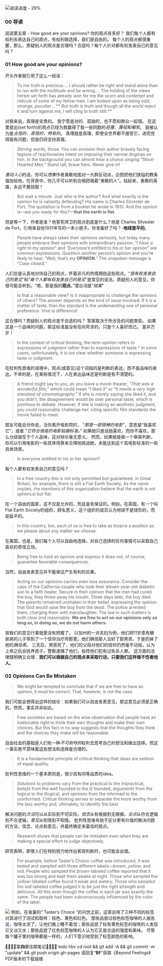 

![阅读进度 - 29%](http://q14f5e3g9.bkt.clouddn.com/FpU6jdZ3S5LV_p4soIYc1NlSk49D)

### 00 导读
阅读第五章 - How good are your opinions? 你的观点有多好？
我们每个人都有权利去表达自己的观点，有权利做选择，我们是自由的。
每个人的观点都很重要，那么，质疑别人的观点是合理吗？合适吗？每个人针对都有权发表自己的意见吗？

### 01 How good are your opinions? 

开头作者就引用了这么一段话：
> To me truth is precious....
> I should rather be right and stand alone than to run with the *multitude* and be wrong....
> The holding of the views herein set forth has already won for me the *scorn* and *contempt* and *ridicule* of some of my fellow men. 
> I am looked upon as being *odd*, *strange*, *peculiar*...
>** But truth is truth and though all the world reject it and turn against me, I will cling to truth still.**

对我来说，真理是宝贵的。
我宁愿是对的、孤独的，也不愿和群众一起错。
在这里提出(set forth)的观点已经为我赢得了我一些同胞的*轻蔑、蔑视和嘲笑*。
我被认为是*古怪的、奇怪的，特有的*。
 真理就是真理，即使全世界都不接受它，进而觉得我有问题，但我仍将坚持真理。

> *Stirring* words, those. You can *envision* their author bravely facing legions of reactionaries intent on imposing their narrow dogmas on him. In the background you can almost hear a chorus singing “Stout-Hearted Men.” Stand tall, brave hero. Never give in!

*激动人心*的话，你可以*想象*作者勇敢地面对一大群反动派，企图把他们狭隘的教条强加给他。在背景中，你几乎可以听到合唱团唱着“勇敢的人”。站起来，勇敢的英雄，永远不要屈服！

> But wait a minute. Just who is the author? And what exactly is the opinion he is valiantly defending? His name is Charles Silvester de Fort. The quotation is from a booklet he wrote in 1931. And the opinion is—are you ready for this?—**that the earth is flat.**

但是等一下，作者是谁？他誓死捍卫的观点到底是什么？他是 Charles Silvester de Fort，引用来自他1931年写的一本小册子。你准备好了吗？-**地球是平的**。

> People have always taken their opinions seriously, but today many people embrace their opinions with extraordinary passion. “*I have a right to my opinion*” and “*Everyone’s entitled to his or her opinion*” are common expressions. Question another person’s opinion and you’re likely to hear, “Well, that’s my **OPINION**.” The unspoken message is “*Case closed.*”

人们总是认真地对待自己的观点，怀着非凡的热情拥抱这些观点。“*我有权发表自己的意见*”和“*每个人都有权发表自己的意见*”是常见的说法。质疑别人的意见，你很可能会听到，“嗯，那是我的**观点**。”潜台词是“*结案*”

> Is that a reasonable view? Is it inappropriate to challenge the opinions of others? 
> The answer depends on the kind of issue involved. 
> If it is a matter of taste, then the standard is the undemanding one of personal preference.
> Vive la différence!

这合理吗？质疑别人的观点是不合适的吗？
答案取决于所涉及的问题类型。
如果这是一个品味的问题，那这标准是没有任何苛求的，只是个人喜好而已。
差异万岁！

> In the context of critical thinking, the term opinion refers to expressions of judgment rather than to expressions of taste.* In some cases, unfortunately, it is not clear whether someone is expressing taste or judgment.

在批判性思维的语境中，观点(或意见)这个词指的是判断的表达，而不是品味的表达。不幸的是，在某些情况下，人在表达品味还是判断是有不清楚的。

> A friend might say to you, as you leave a movie theater, 
> “*That was a wonderful film,*” which could mean “I liked it” or 
> “*It meets a very high standard of cinematography.*” 
> If she is merely saying she liked it, and you didn’t, the disagreement would be over personal taste, which is pointless to debate. 
> However, if she is making an aesthetic judgment, you could reasonably challenge her, citing specific film standards the movie failed to meet.

朋友可能会对你说，当你离开电影院时，
“*那是一部很棒的电影*”，意思是“我喜欢它”，或者
“*它符合很高的电影拍摄标准。*”
如果她只是说她喜欢，而你不喜欢，那么分歧就在于个人品味，这对辩论毫无意义。
然而，如果她是做一个审美判断，你可以引用电影的一些具体场景来合理地挑战她，未能达到这个高电影标准的一些具体场景。

> Is everyone entitled to his or her opinion? 

每个人都有权发表自己的意见吗？

> In a free country this is not only permitted but guaranteed. In Great Britain, for example, there is still a Flat Earth Society. As the name implies, the members of this organization believe that the earth is not spherical but flat. 

在一个自由的国家，这不仅是允许的，而且是有保证的。例如，在英国，有一个叫 Flat Earth Society的组织，顾名思义，这个组织的成员认为地球不是球形的，而是扁平的。

> In this country, too, each of us is free to take as bizarre a position as we please about any matter we choose. 

在美国，也是，我们每个人可以自由地选择，对自己选择的任何事情可以采取自己喜欢的奇怪立场。

> Being free to hold an opinion and express it does not, of course, guarantee favorable consequences.

当然，自由发表意见并不能保证产生有利的后果。

> Acting on our opinions carries even less assurance. 
> Consider the case of the California couple who took their eleven-year-old diabetic son to a faith healer. Secure in their opinion that the man had cured the boy, they threw away his *insulin*. 
>Three days later, the boy died. The parents remained unshaken in their belief, expressing the opinion that God would raise the boy from the dead. The police arrested them, charging them with manslaughter.
>The law in such matters is both clear and reasonable: **We are free to act on our opinions only as long as, in doing so, we do not harm others**.

按我们的意见行事就更没有把握了。
以加州的一对夫妇为例，他们把11岁患有糖尿病的儿子带到了一个信仰治疗师那里。他们确信那人治好了那男孩，于是扔掉了他的*胰岛素*。
三天后，男孩死了，他们的父母对他们的信仰仍然毫不动摇，认为上帝之后会抚养孩子。警察逮捕了他们，指控他们犯有过失杀人罪。
这方面的法律既明确又合理：**我们可以根据自己的观点来采取行动，只要我们这样做不伤害他人**。

### 02 Opinions Can Be Mistaken

>We might be tempted to conclude that if we are free to have an opinion, it must be correct. That, however, is not the case.

我们可能会想得出这样的结论：如果我们可以自由发表意见，那这意见必须是正确的。然而，事实并非如此。

>Free societies are based on the wise observation that people have an *inalienable* right to think their own thoughts and make their own choices. But this fact in no way suggests that the thoughts they think and the choices they make will be reasonable.

自由社会的基础是人们有一种*不可剥夺的*权利去思考自己的想法和做出选择。但这一事实绝不意味着这些想法和选择是合理的。

>It is a fundamental principle of critical thinking that ideas are seldom of equal quality.

批判性思维的一个基本原则是，很少具有同等品质的idea。

> *Solutions* to problems vary from the practical to the impractical, *beliefs* from the well founded to the ill founded, *arguments* from the logical to the illogical, and *opinions* from the informed to the uninformed. 
>Critical thinking serves to separate the more worthy from the less worthy and, ultimately, to identify the best.

解决问题的*方法*可以从实际到不切实际，*信念*从有根据到无根据，*论点*从符合逻辑到不合逻辑，*意见*从知情到不知情。
批判性思维有助于区分更有价值的解决问题的方法、信念、论点和意见，并最终确定来最佳的观点。

>Research shows that people can be mistaken even when they are making a special effort to judge objectively. 

研究表明，即使人们在特别努力地作出客观判断时，也可能会出错。

> For example, before Taster’s Choice coffee was introduced, it was tested and sampled with three different labels—*brown*, *yellow*, and *red*. 
> People who sampled the *brown*-labeled coffee reported that it was too strong and kept them awake at night. Those who sampled the *yellow*-labeled coffee found it weak and watery. Those who sampled the *red*-labeled coffee judged it to be just the right strength and delicious. 
> All this even though the coffee in each jar was exactly the same. The people had been subconsciously influenced by the color of the label.

![](http://q14f5e3g9.bkt.clouddn.com/FtXrf7nXvtAPkOohaT1koEI7wVpZ)
例如，在雀巢的“ Taster’s Choice ”的问世之前，这家店用了三种不同的标签对其进行了测试和取样：棕色、黄色和红色。
那些品尝过棕色标签咖啡的人报告说，咖啡太浓了，让他们晚上睡不着觉；那些品尝了标有黄色标签的咖啡的人发现它又淡又水；那些品尝了红色标签咖啡的人认为它正是合适的强度和美味。
尽管每个罐子里的咖啡都是一样的，人们下意识地受到了标签颜色的影响。

📄📄📄📄第**四**章往期笔记📄📄📄📄
todo
hbv
cd $root$ && git add -A && git commit -m "update" && git push origin gh-pages
请回复“**BF**”获取《Beyond Feelings》PDF版本的下载链接


